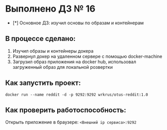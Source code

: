 # Выполнено ДЗ № 16
 - [*] Основное ДЗ: изучил основы по образам и контейнерам

## В процессе сделано:
1. Изучил образы и контейнеры докера
2. Развернул докер на удаленном сервере с помощью docker-machine
3. Загрузил образ приложения на docker hub, использовал загруженный образ для локальной розвертки

## Как запустить проект:
```shell
docker run --name reddit -d -p 9292:9292 wrkrus/otus-reddit:1.0
```

## Как проверить работоспособность:
Открыть приложение в браузере: `<Внешний ip сервиса>:9292`
